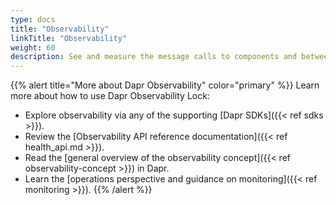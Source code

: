 ```yaml
---
type: docs
title: "Observability"
linkTitle: "Observability"
weight: 60
description: See and measure the message calls to components and between networked services
---
```


{{% alert title="More about Dapr Observability" color="primary" %}}
 Learn more about how to use Dapr Observability Lock:
 - Explore observability via any of the supporting [Dapr SDKs]({{< ref sdks >}}). 
 - Review the [Observability API reference documentation]({{< ref health_api.md >}}).
 - Read the [general overview of the observability concept]({{< ref observability-concept >}}) in Dapr.
 - Learn the [operations perspective and guidance on monitoring]({{< ref monitoring >}}).
{{% /alert %}}
